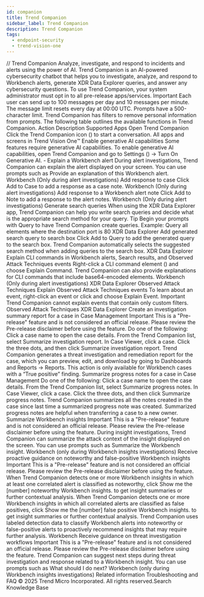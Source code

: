 ```yaml
---
id: companion
title: Trend Companion
sidebar_label: Trend Companion
description: Trend Companion
tags:
  - endpoint-security
  - trend-vision-one
---
```


/*<![CDATA[*/ $('#title').html($('meta[name=map-description]').attr('content')); /*]]>*/ Trend Companion Analyze, investigate, and respond to incidents and alerts using the power of AI. Trend Companion is an AI-powered cybersecurity chatbot that helps you to investigate, analyze, and respond to Workbench alerts, generate XDR Data Explorer queries, and answer any cybersecurity questions. To use Trend Companion, your system administrator must opt in to all pre-release apps/services. Important Each user can send up to 100 messages per day and 10 messages per minute. The message limit resets every day at 00:00 UTC. Prompts have a 500-character limit. Trend Companion has filters to remove personal information from prompts. The following table outlines the available functions in Trend Companion. Action Description Supported Apps Open Trend Companion Click the Trend Companion icon () to start a conversation. All apps and screens in Trend Vision One™ Enable generative AI capabilities Some features require generative AI capabilities. To enable generative AI capabilities, open Trend Companion and go to Settings () → Turn On Generative AI. - Explain a Workbench alert During alert investigations, Trend Companion can explain the alert displayed on your screen. You can use prompts such as Provide an explanation of this Workbench alert. Workbench (Only during alert investigations) Add response to case Click Add to Case to add a response as a case note. Workbench (Only during alert investigations) Add response to a Workbench alert note Click Add to Note to add a response to the alert notes. Workbench (Only during alert investigations) Generate search queries When using the XDR Data Explorer app, Trend Companion can help you write search queries and decide what is the appropriate search method for your query. Tip Begin your prompts with Query to have Trend Companion create queries. Example: Query all elements where the destination port is 80 XDR Data Explorer Add generated search query to search box Click Add to Query to add the generated query to the search box. Trend Companion automatically selects the suggested search method when adding queries to the search box. XDR Data Explorer Explain CLI commands in Workbench alerts, Search results, and Observed Attack Techniques events Right-click a CLI command element () and choose Explain Command. Trend Companion can also provide explanations for CLI commands that include base64-encoded elements. Workbench (Only during alert investigations) XDR Data Explorer Observed Attack Techniques Explain Observed Attack Techniques events To learn about an event, right-click an event or click and choose Explain Event. Important Trend Companion cannot explain events that contain only custom filters. Observed Attack Techniques XDR Data Explorer Create an investigation summary report for a case in Case Management Important This is a "Pre-release" feature and is not considered an official release. Please review the Pre-release disclaimer before using the feature. Do one of the following: Click a case name to open the case details. From the Trend Companion list, select Summarize investigation report. In Case Viewer, click a case. Click the three dots, and then click Summarize investigation report. Trend Companion generates a threat investigation and remediation report for the case, which you can preview, edit, and download by going to Dashboards and Reports → Reports. This action is only available for Workbench cases with a “True positive” finding. Summarize progress notes for a case in Case Management Do one of the following: Click a case name to open the case details. From the Trend Companion list, select Summarize progress notes. In Case Viewer, click a case. Click the three dots, and then click Summarize progress notes. Trend Companion summarizes all the notes created in the case since last time a summarized progress note was created. Summarized progress notes are helpful when transferring a case to a new owner. Summarize Workbench insights Important This is a "Pre-release" feature and is not considered an official release. Please review the Pre-release disclaimer before using the feature. During insight investigations, Trend Companion can summarize the attack context of the insight displayed on the screen. You can use prompts such as Summarize the Workbench insight. Workbench (only during Workbench insights investigations) Receive proactive guidance on noteworthy and false-positive Workbench insights Important This is a "Pre-release" feature and is not considered an official release. Please review the Pre-release disclaimer before using the feature. When Trend Companion detects one or more Workbench insights in which at least one correlated alert is classified as noteworthy, click Show me the [number] noteworthy Workbench insights. to get insight summaries or further contextual analysis. When Trend Companion detects one or more Workbench insights in which all correlated alerts are classified as false positives, click Show me the [number] false positive Workbench insights. to get insight summaries or further contextual analysis. Trend Companion uses labeled detection data to classify Workbench alerts into noteworthy or false-positive alerts to proactively recommend insights that may require further analysis. Workbench Receive guidance on threat investigation workflows Important This is a "Pre-release" feature and is not considered an official release. Please review the Pre-release disclaimer before using the feature. Trend Companion can suggest next steps during threat investigation and response related to a Workbench insight. You can use prompts such as What should I do next? Workbench (only during Workbench insights investigations) Related information Troubleshooting and FAQ © 2025 Trend Micro Incorporated. All rights reserved.Search Knowledge Base